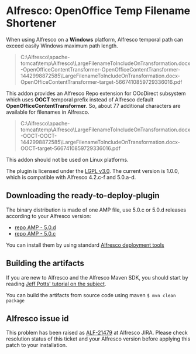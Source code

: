 Alfresco: OpenOffice Temp Filename Shortener
============================================
When using Alfresco on a **Windows** platform, Alfresco temporal path can exceed easily Windows maximum path length.

> C:\Alfresco\apache-tomcat\temp\Alfresco\LargeFilenameToIncludeOnTransformation.docx-OpenOfficeContentTransformer-OpenOfficeContentTransformer-1442998872585\LargeFilenameToIncludeOnTransformation.docx-OpenOfficeContentTransformer-target-5667410859729336016.pdf

This addon provides an Alfresco Repo extension for OOoDirect subsystem which uses **OOCT** temporal prefix instead of Alfresco default **OpenOfficeContentTransformer**. So, about 77 additional characters are available for filenames in Alfresco.

> C:\Alfresco\apache-tomcat\temp\Alfresco\LargeFilenameToIncludeOnTransformation.docx-OOCT-OOCT-1442998872585\LargeFilenameToIncludeOnTransformation.docx-OOCT-target-5667410859729336016.pdf

This addon should not be used on Linux platforms.

The plugin is licensed under the [LGPL v3.0](http://www.gnu.org/licenses/lgpl-3.0.html). The current version is 1.0.0, which is compatible with Alfresco 4.2.c-f and 5.0.a-d.

Downloading the ready-to-deploy-plugin
--------------------------------------
The binary distribution is made of one AMP file, use 5.0.c or 5.0.d releases according to your Alfresco version:

* [repo AMP - 5.0.d](https://github.com/keensoft/oo-temp-filename-shortener/releases/download/5.0.d/oo-temp-filename-shortener.amp)
* [repo AMP - 5.0.c](https://github.com/keensoft/oo-temp-filename-shortener/releases/download/5.0.c/oo-temp-filename-shortener.amp)

You can install them by using standard [Alfresco deployment tools](http://docs.alfresco.com/community/tasks/dev-extensions-tutorials-simple-module-install-amp.html)

Building the artifacts
----------------------
If you are new to Alfresco and the Alfresco Maven SDK, you should start by reading [Jeff Potts' tutorial on the subject](http://ecmarchitect.com/alfresco-developer-series-tutorials/maven-sdk/tutorial/tutorial.html).

You can build the artifacts from source code using maven
```$ mvn clean package```

Alfresco issue id
-----------------
This problem has been raised as [ALF-21479](https://issues.alfresco.com/jira/browse/ALF-21479) at Alfresco JIRA. Please check resolution status of this ticket and your Alfresco version before applying this patch to your installation.

